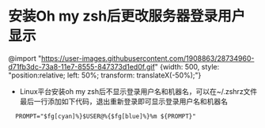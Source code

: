 # 安装Oh my zsh后更改服务器登录用户显示

@import "https://user-images.githubusercontent.com/1908863/28734960-d71fb3dc-73a8-11e7-8555-847373d1ed0f.gif" {width: 500, style: "position:relative; left: 50%; transform: translateX(-50%);"}

* Linux平台安装oh my zsh后不显示登录用户名和机器名，可以在~/.zshrz文件最后一行添加如下代码，退出重新登录即可显示登录用户名和机器名

```
  PROMPT="$fg[cyan]%}$USER@%{$fg[blue]%}%m ${PROMPT}"
```
